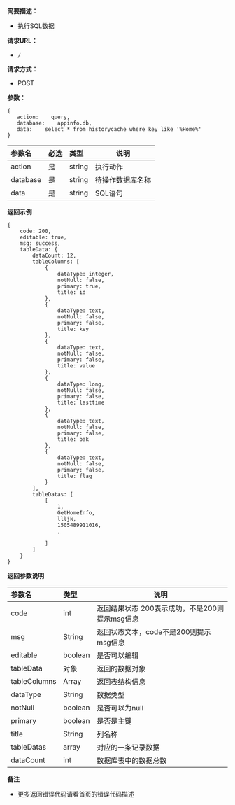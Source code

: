 **简要描述：**

- 执行SQL数据

**请求URL：**
- ` / `

**请求方式：**
- POST

**参数：**

 ```
{
    action:    query,
    database:    appinfo.db,
    data:    select * from historycache where key like '%Home%'
}

 ```


|参数名|必选|类型|说明|
|:----    |:---|:----- |-----   |
|action |是  |string |执行动作   |
|database |是  |string | 待操作数据库名称    |
|data     |是  |string | SQL语句    |

 **返回示例**

```
{
    code: 200,
    editable: true,
    msg: success,
    tableData: {
        dataCount: 12,
        tableColumns: [
            {
                dataType: integer,
                notNull: false,
                primary: true,
                title: id
            },
            {
                dataType: text,
                notNull: false,
                primary: false,
                title: key
            },
            {
                dataType: text,
                notNull: false,
                primary: false,
                title: value
            },
            {
                dataType: long,
                notNull: false,
                primary: false,
                title: lasttime
            },
            {
                dataType: text,
                notNull: false,
                primary: false,
                title: bak
            },
            {
                dataType: text,
                notNull: false,
                primary: false,
                title: flag
            }
        ],
        tableDatas: [
            [
                1,
                GetHomeInfo,
                llljk,
                1505489911016,
                ,
                
            ]
        ]
    }
}

```

 **返回参数说明**

|参数名|类型|说明|
|:-----  |:-----|-----                           |
|code |int   |返回结果状态 200表示成功，不是200则提示msg信息  |
|msg |String   |返回状态文本，code不是200则提示msg信息  |
|editable |boolean   |是否可以编辑  |
|tableData |对象   |返回的数据对象  |
|tableColumns |Array   |返回表结构信息  |
|dataType |String   |数据类型  |
|notNull |boolean   |是否可以为null  |
|primary |boolean   |是否是主键  |
|title |String   |列名称  |
|tableDatas |array   |对应的一条记录数据  |
|dataCount |int   |数据库表中的数据总数  |


 **备注**

- 更多返回错误代码请看首页的错误代码描述



